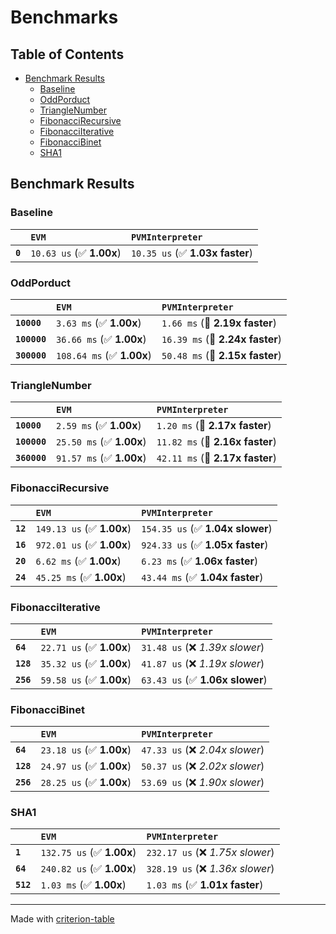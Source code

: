 # Benchmarks

## Table of Contents

- [Benchmark Results](#benchmark-results)
    - [Baseline](#baseline)
    - [OddPorduct](#oddporduct)
    - [TriangleNumber](#trianglenumber)
    - [FibonacciRecursive](#fibonaccirecursive)
    - [FibonacciIterative](#fibonacciiterative)
    - [FibonacciBinet](#fibonaccibinet)
    - [SHA1](#sha1)

## Benchmark Results

### Baseline

|         | `EVM`                    | `PVMInterpreter`                 |
|:--------|:-------------------------|:-------------------------------- |
| **`0`** | `10.63 us` (✅ **1.00x**) | `10.35 us` (✅ **1.03x faster**)  |

### OddPorduct

|              | `EVM`                     | `PVMInterpreter`                 |
|:-------------|:--------------------------|:-------------------------------- |
| **`10000`**  | `3.63 ms` (✅ **1.00x**)   | `1.66 ms` (🚀 **2.19x faster**)   |
| **`100000`** | `36.66 ms` (✅ **1.00x**)  | `16.39 ms` (🚀 **2.24x faster**)  |
| **`300000`** | `108.64 ms` (✅ **1.00x**) | `50.48 ms` (🚀 **2.15x faster**)  |

### TriangleNumber

|              | `EVM`                    | `PVMInterpreter`                 |
|:-------------|:-------------------------|:-------------------------------- |
| **`10000`**  | `2.59 ms` (✅ **1.00x**)  | `1.20 ms` (🚀 **2.17x faster**)   |
| **`100000`** | `25.50 ms` (✅ **1.00x**) | `11.82 ms` (🚀 **2.16x faster**)  |
| **`360000`** | `91.57 ms` (✅ **1.00x**) | `42.11 ms` (🚀 **2.17x faster**)  |

### FibonacciRecursive

|          | `EVM`                     | `PVMInterpreter`                  |
|:---------|:--------------------------|:--------------------------------- |
| **`12`** | `149.13 us` (✅ **1.00x**) | `154.35 us` (✅ **1.04x slower**)  |
| **`16`** | `972.01 us` (✅ **1.00x**) | `924.33 us` (✅ **1.05x faster**)  |
| **`20`** | `6.62 ms` (✅ **1.00x**)   | `6.23 ms` (✅ **1.06x faster**)    |
| **`24`** | `45.25 ms` (✅ **1.00x**)  | `43.44 ms` (✅ **1.04x faster**)   |

### FibonacciIterative

|           | `EVM`                    | `PVMInterpreter`                 |
|:----------|:-------------------------|:-------------------------------- |
| **`64`**  | `22.71 us` (✅ **1.00x**) | `31.48 us` (❌ *1.39x slower*)    |
| **`128`** | `35.32 us` (✅ **1.00x**) | `41.87 us` (❌ *1.19x slower*)    |
| **`256`** | `59.58 us` (✅ **1.00x**) | `63.43 us` (✅ **1.06x slower**)  |

### FibonacciBinet

|           | `EVM`                    | `PVMInterpreter`                 |
|:----------|:-------------------------|:-------------------------------- |
| **`64`**  | `23.18 us` (✅ **1.00x**) | `47.33 us` (❌ *2.04x slower*)    |
| **`128`** | `24.97 us` (✅ **1.00x**) | `50.37 us` (❌ *2.02x slower*)    |
| **`256`** | `28.25 us` (✅ **1.00x**) | `53.69 us` (❌ *1.90x slower*)    |

### SHA1

|           | `EVM`                     | `PVMInterpreter`                  |
|:----------|:--------------------------|:--------------------------------- |
| **`1`**   | `132.75 us` (✅ **1.00x**) | `232.17 us` (❌ *1.75x slower*)    |
| **`64`**  | `240.82 us` (✅ **1.00x**) | `328.19 us` (❌ *1.36x slower*)    |
| **`512`** | `1.03 ms` (✅ **1.00x**)   | `1.03 ms` (✅ **1.01x faster**)    |

---
Made with [criterion-table](https://github.com/nu11ptr/criterion-table)

